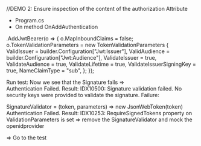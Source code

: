 //DEMO 2: Ensure inspection of the content of the authorization Attribute
- Program.cs
- On method OnAddAuthentication

.AddJwtBearer(o =>
{
    o.MapInboundClaims = false;
    o.TokenValidationParameters = new TokenValidationParameters
    {
        ValidIssuer = builder.Configuration["Jwt:Issuer"],
        ValidAudience = builder.Configuration["Jwt:Audience"],
        ValidateIssuer = true,
        ValidateAudience = true,
        ValidateLifetime = true,
        ValidateIssuerSigningKey = true,
        NameClaimType = "sub",
    };
});

Run test: Now we see that the Signature fails =>         
Authentication Failed. Result: IDX10500: Signature validation failed. No security keys were provided to validate the signature. Failure:

SignatureValidator = (token, parameters) => new JsonWebToken(token)
Authentication Failed. Result: IDX10253: RequireSignedTokens property on ValidationParameters is set 
=> remove the SignatureValidator and mock the openidprovider

=> Go to the test
